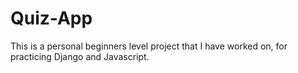 # Quiz-App
This is a personal beginners level project that I have worked on, for practicing Django and Javascript.
